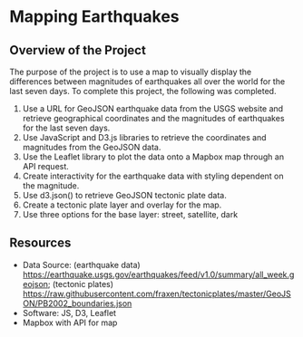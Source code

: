 # Mapping Earthquakes

## Overview of the Project
The purpose of the project is to use a map to visually display the differences between magnitudes of earthquakes all over the world for the last seven days. To complete this project, the following was completed.

1. Use a URL for GeoJSON earthquake data from the USGS website and retrieve geographical coordinates and the magnitudes of earthquakes for the last seven days.
2. Use JavaScript and D3.js libraries to retrieve the coordinates and magnitudes from the GeoJSON data.
3. Use the Leaflet library to plot the data onto a Mapbox map through an API request.
4. Create interactivity for the earthquake data with styling dependent on the magnitude.
5. Use d3.json() to retrieve GeoJSON tectonic plate data.
6. Create a tectonic plate layer and overlay for the map.
7. Use three options for the base layer: street, satellite, dark

## Resources
- Data Source: (earthquake data) https://earthquake.usgs.gov/earthquakes/feed/v1.0/summary/all_week.geojson; (tectonic plates) https://raw.githubusercontent.com/fraxen/tectonicplates/master/GeoJSON/PB2002_boundaries.json
- Software: JS, D3, Leaflet
- Mapbox with API for map
